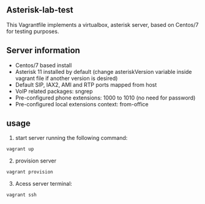 ## Asterisk-lab-test

This Vagrantfile implements a virtualbox, asterisk server, based on Centos/7 for testing purposes.

## Server information
* Centos/7 based install
* Asterisk 11 installed by default (change asteriskVersion variable inside vagrant file if another version is desired)
* Default SIP, IAX2, AMI and RTP ports mapped from host
* VoIP related packages: sngrep
* Pre-configured phone extensions: 1000 to 1010 (no need for password)
* Pre-configured local extensions context: from-office

## usage
1. start server running the following command:
```bash
vagrant up
```
2. provision server
```bash
vagrant provision
```
3. Acess server terminal:
```bash
vagrant ssh
```
